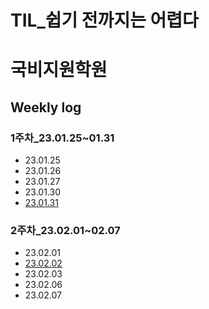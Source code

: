 TIL_쉽기 전까지는 어렵다
============================

# 국비지원학원

## Weekly log
 ### 1주차_23.01.25~01.31
  - 23.01.25
  - 23.01.26
  - 23.01.27
  - 23.01.30
  - [23.01.31](https://github.com/heejuyoondev/TIL/blob/main/%EA%B5%AD%EB%B9%84%EC%A7%80%EC%9B%90%ED%95%99%EC%9B%90/WeeklyLog/1%EC%A3%BC%EC%B0%A8/230131.md)

 ### 2주차_23.02.01~02.07
  - 23.02.01
  - [23.02.02](https://github.com/heejuyoondev/TIL/blob/main/%EA%B5%AD%EB%B9%84%EC%A7%80%EC%9B%90%ED%95%99%EC%9B%90/WeeklyLog/2%EC%A3%BC%EC%B0%A8/230202.md)
  - 23.02.03
  - 23.02.06
  - 23.02.07
